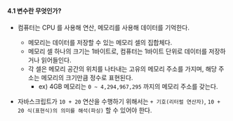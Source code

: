 #### 4.1 변수란 무엇인가?

- 컴퓨터는 CPU 를 사용해 연산, 메모리를 사용해 데이터를 기억한다.
  - 메모리는 데이터를 저장할 수 있는 메모리 셀의 집합체다.
  - 메모리 셀 하나의 크기는 1바이트로, 컴퓨터는 1바이트 단위로 데이터를 저장하거나 읽어들인다.
  - 각 셀은 메모리 공간의 위치를 나타내는 고유의 메모리 주소를 가지며, 해당 주소는 메모리의 크기만큼 정수로 표현된다. 
    - ex) 4GB 메모리는 `0 ~ 4,294,967,295` 까지의 메모리 주소를 갖는다.


- 자바스크립트가 `10 + 20` 연산을 수행하기 위해서는 `+ 기호(리터럴 연산자)`, `10 + 20 식(표현식)의 의미를 해석(파싱)` 할 수 있어야 한다.

